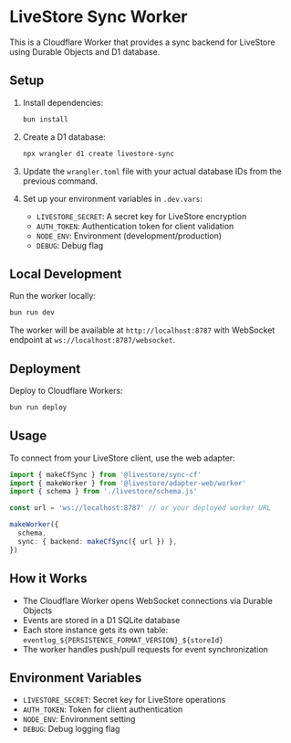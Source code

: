 # LiveStore Sync Worker

This is a Cloudflare Worker that provides a sync backend for LiveStore using Durable Objects and D1 database.

## Setup

1. Install dependencies:
   ```bash
   bun install
   ```

2. Create a D1 database:
   ```bash
   npx wrangler d1 create livestore-sync
   ```

3. Update the `wrangler.toml` file with your actual database IDs from the previous command.

4. Set up your environment variables in `.dev.vars`:
   - `LIVESTORE_SECRET`: A secret key for LiveStore encryption
   - `AUTH_TOKEN`: Authentication token for client validation
   - `NODE_ENV`: Environment (development/production)
   - `DEBUG`: Debug flag

## Local Development

Run the worker locally:
```bash
bun run dev
```

The worker will be available at `http://localhost:8787` with WebSocket endpoint at `ws://localhost:8787/websocket`.

## Deployment

Deploy to Cloudflare Workers:
```bash
bun run deploy
```

## Usage

To connect from your LiveStore client, use the web adapter:

```typescript
import { makeCfSync } from '@livestore/sync-cf'
import { makeWorker } from '@livestore/adapter-web/worker'
import { schema } from './livestore/schema.js'

const url = 'ws://localhost:8787' // or your deployed worker URL

makeWorker({
  schema,
  sync: { backend: makeCfSync({ url }) },
})
```

## How it Works

- The Cloudflare Worker opens WebSocket connections via Durable Objects
- Events are stored in a D1 SQLite database
- Each store instance gets its own table: `eventlog_${PERSISTENCE_FORMAT_VERSION}_${storeId}`
- The worker handles push/pull requests for event synchronization

## Environment Variables

- `LIVESTORE_SECRET`: Secret key for LiveStore operations
- `AUTH_TOKEN`: Token for client authentication
- `NODE_ENV`: Environment setting
- `DEBUG`: Debug logging flag 